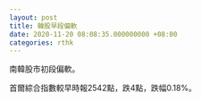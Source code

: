 ```yaml
---
layout: post
title: 韓股早段偏軟
date: 2020-11-20 08:08:35.000000000 +08:00
categories: rthk
---
```


南韓股市初段偏軟。

首爾綜合指數較早時報2542點，跌4點，跌幅0.18%。
